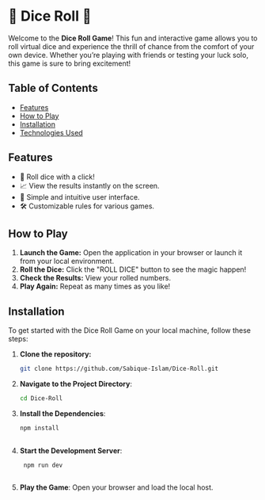 # 🎲 Dice Roll 🎲

Welcome to the **Dice Roll Game**! This fun and interactive game allows you to roll virtual dice and experience the thrill of chance from the comfort of your own device. Whether you’re playing with friends or testing your luck solo, this game is sure to bring excitement!

## Table of Contents

- [Features](#features)
- [How to Play](#how-to-play)
- [Installation](#installation)
- [Technologies Used](#technologies-used)

## Features

- 🎲 Roll dice
 with a click!
- 📈 View the results instantly on the screen.
- 🌟 Simple and intuitive user interface.
- 🛠️ Customizable rules for various games.

## How to Play

1. **Launch the Game:** Open the application in your browser or launch it from your local environment.
2. **Roll the Dice:** Click the "ROLL DICE" button to see the magic happen!
3. **Check the Results:** View your rolled numbers.
4. **Play Again:** Repeat as many times as you like!

## Installation

To get started with the Dice Roll Game on your local machine, follow these steps:

1. **Clone the repository:**

   ```bash
   git clone https://github.com/Sabique-Islam/Dice-Roll.git

2. **Navigate to the Project Directory**:
    ```bash
    cd Dice-Roll
   
3.  **Install the Dependencies**:
    ```bash
    npm install
   
4.  **Start the Development Server**:
    ```bash
     npm run dev
   
5. **Play the Game**:
   Open your browser and load the local host.
